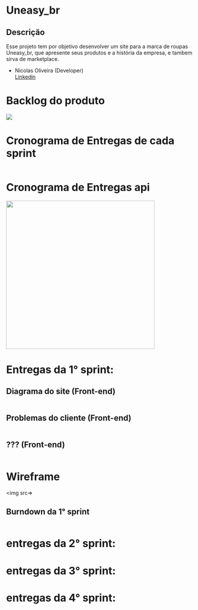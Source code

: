 <h1>Uneasy_br</h1>
<h2>Descrição</h2>
<p>Esse projeto tem por objetivo desenvolver um site para a marca de roupas Uneasy_br, que apresente seus produtos e a história da empresa, e tambem sirva de marketplace.</h2>

- Nicolas Oliveira (Developer)<br>
<a href = "https://www.linkedin.com/in/nicolas-oliveira-log//">Linkedin</a>

# Backlog do produto
<img src = "https://user-images.githubusercontent.com/79637247/131792627-b84b9902-246c-46a4-b8b6-bdb73e34e197.png">

# Cronograma de Entregas de cada sprint<!--Pendente-->
<img src = "">

# Cronograma de Entregas api<!--Pendente-->
<img width="400" height="400" src="">

# Entregas da 1° sprint:<!--Pendente-->

<h2>Diagrama do site (Front-end)</h2>
<img src="">

<h2>Problemas do cliente (Front-end)</h2>
<img src="">

<h2>??? (Front-end)</h2>
<img src="">

# Wireframe <!--Pendente-->
<img src=>
 
<h2>Burndown da 1° sprint</h2> <!--Pendente-->
<img src=>
 
 # entregas da 2° sprint:  <!--Pendente-->
 
 
# entregas da 3° sprint:


# entregas da 4° sprint:

